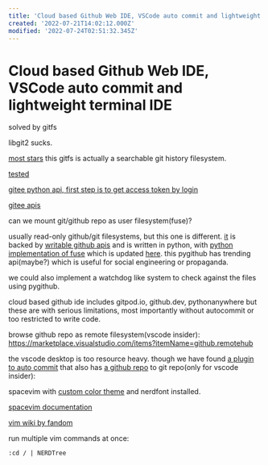 ```yaml
---
title: 'Cloud based Github Web IDE, VSCode auto commit and lightweight terminal IDE'
created: '2022-07-21T14:02:12.000Z'
modified: '2022-07-24T02:51:32.345Z'
---
```


# Cloud based Github Web IDE, VSCode auto commit and lightweight terminal IDE

solved by gitfs

libgit2 sucks.

[most stars](https://github.com/presslabs/gitfs)
this gitfs is actually a searchable git history filesystem.

[tested](https://github.com/semk/GitFS)

[gitee python api, first step is to get access token by login](https://gitee.com/wuyu15255872976/gitee-python-client/tree/master/gitee_client/apis)

[gitee apis](https://gitee.com/api/v5/swagger#/postV5ReposOwnerRepoContentsPath)

can we mount git/github repo as user filesystem(fuse)?

usually read-only github/git filesystems, but this one is different. [it](https://github.com/danishprakash/githubfs) is backed by [writable github apis](https://pygithub.readthedocs.io/en/latest/examples/Repository.html#update-a-file-in-the-repository) and is written in python, with [python implementation of fuse](https://github.com/terencehonles/fusepy) which is updated [here](https://github.com/fusepy/fusepy). this pygithub has trending api(maybe?) which is useful for social engineering or propaganda.

we could also implement a watchdog like system to check against the files using pygithub.

cloud based github ide includes gitpod.io, github.dev, pythonanywhere but these are with serious limitations, most importantly without autocommit or too restricted to write code.

browse github repo as remote filesystem(vscode insider):
https://marketplace.visualstudio.com/items?itemName=github.remotehub

the vscode desktop is too resource heavy. though we have found [a plugin to auto commit](https://marketplace.visualstudio.com/items?itemName=emjio.git-auto-commit) that also has [a github repo](https://github.com/emjio/git-auto-commit) to git repo(only for vscode insider):

spacevim with [custom color theme](https://github.com/jordst/colorscheme) and nerdfont installed.

[spacevim documentation](https://spacevim.org/documentation/)

[vim wiki by fandom](https://vim.fandom.com/wiki)

run multiple vim commands at once:
```vimscript
:cd / | NERDTree
```
